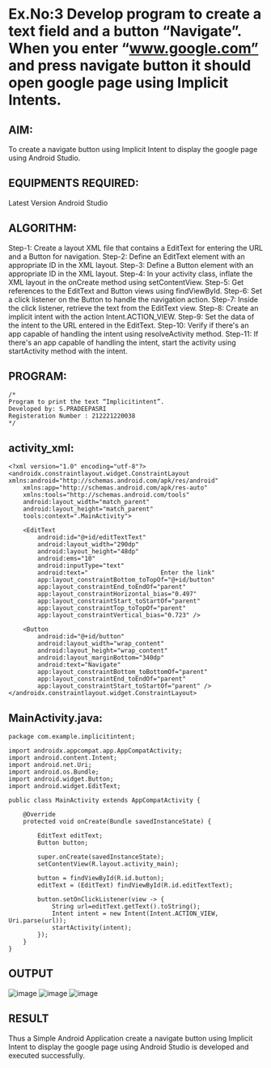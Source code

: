 # Ex.No:3 Develop program to create a text field and a button “Navigate”. When you enter “www.google.com” and press navigate button it should open google page using Implicit Intents.


## AIM:

To create a navigate button using Implicit Intent to display the google page using Android Studio.

## EQUIPMENTS REQUIRED:

Latest Version Android Studio

## ALGORITHM:

Step-1: Create a layout XML file that contains a EditText for entering the URL and a Button for navigation.
Step-2: Define an EditText element with an appropriate ID in the XML layout.
Step-3: Define a Button element with an appropriate ID in the XML layout.
Step-4: In your activity class, inflate the XML layout in the onCreate method using setContentView.
Step-5: Get references to the EditText and Button views using findViewById.
Step-6: Set a click listener on the Button to handle the navigation action.
Step-7: Inside the click listener, retrieve the text from the EditText view.
Step-8: Create an implicit intent with the action Intent.ACTION_VIEW.
Step-9: Set the data of the intent to the URL entered in the EditText.
Step-10: Verify if there's an app capable of handling the intent using resolveActivity method.
Step-11: If there's an app capable of handling the intent, start the activity using startActivity method with the intent.


## PROGRAM:
```
/*
Program to print the text “Implicitintent”.
Developed by: S.PRADEEPASRI
Registeration Number : 212221220038
*/
```
## activity_xml:
```
<?xml version="1.0" encoding="utf-8"?>
<androidx.constraintlayout.widget.ConstraintLayout xmlns:android="http://schemas.android.com/apk/res/android"
    xmlns:app="http://schemas.android.com/apk/res-auto"
    xmlns:tools="http://schemas.android.com/tools"
    android:layout_width="match_parent"
    android:layout_height="match_parent"
    tools:context=".MainActivity">

    <EditText
        android:id="@+id/editTextText"
        android:layout_width="290dp"
        android:layout_height="48dp"
        android:ems="10"
        android:inputType="text"
        android:text="                    Enter the link"
        app:layout_constraintBottom_toTopOf="@+id/button"
        app:layout_constraintEnd_toEndOf="parent"
        app:layout_constraintHorizontal_bias="0.497"
        app:layout_constraintStart_toStartOf="parent"
        app:layout_constraintTop_toTopOf="parent"
        app:layout_constraintVertical_bias="0.723" />

    <Button
        android:id="@+id/button"
        android:layout_width="wrap_content"
        android:layout_height="wrap_content"
        android:layout_marginBottom="340dp"
        android:text="Navigate"
        app:layout_constraintBottom_toBottomOf="parent"
        app:layout_constraintEnd_toEndOf="parent"
        app:layout_constraintStart_toStartOf="parent" />
</androidx.constraintlayout.widget.ConstraintLayout>
```

## MainActivity.java:
```
package com.example.implicitintent;

import androidx.appcompat.app.AppCompatActivity;
import android.content.Intent;
import android.net.Uri;
import android.os.Bundle;
import android.widget.Button;
import android.widget.EditText;

public class MainActivity extends AppCompatActivity {

    @Override
    protected void onCreate(Bundle savedInstanceState) {

        EditText editText;
        Button button;

        super.onCreate(savedInstanceState);
        setContentView(R.layout.activity_main);

        button = findViewById(R.id.button);
        editText = (EditText) findViewById(R.id.editTextText);

        button.setOnClickListener(view -> {
            String url=editText.getText().toString();
            Intent intent = new Intent(Intent.ACTION_VIEW, Uri.parse(url));
            startActivity(intent);
        });
    }
}
```

## OUTPUT
![image](https://github.com/suryacse05/Mobile-Application-Development/assets/131433142/61dc5f21-edeb-43d5-9f6f-0fc80aaf2647)
![image](https://github.com/suryacse05/Mobile-Application-Development/assets/131433142/b5269f46-9b69-4191-84e5-35a12d6a6173)
![image](https://github.com/suryacse05/Mobile-Application-Development/assets/131433142/a092800b-25dc-49d0-a109-262b85362c91)


## RESULT
Thus a Simple Android Application create a navigate button using Implicit Intent to display the google page using Android Studio is developed and executed successfully.


